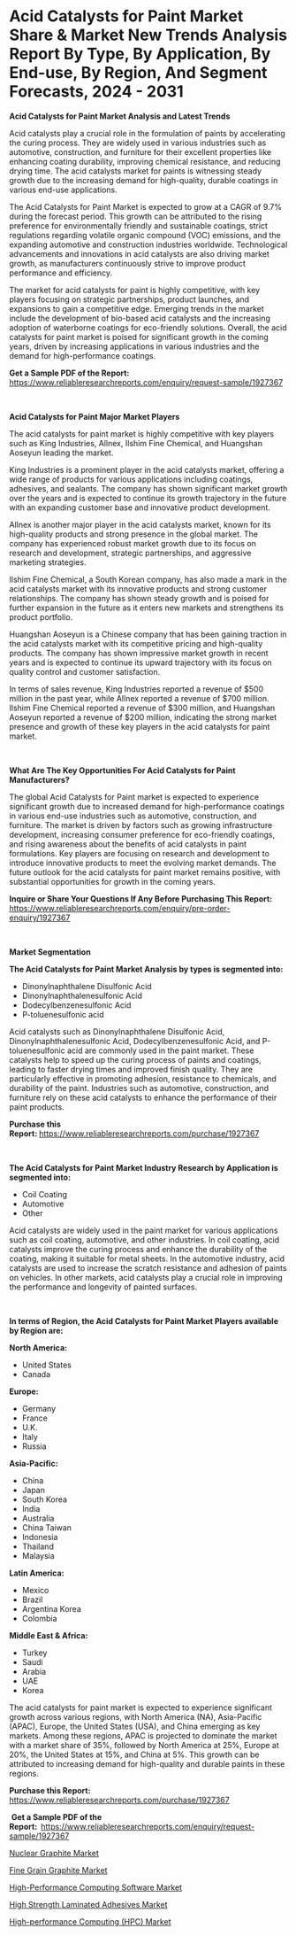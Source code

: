 <p><h1>Acid Catalysts for Paint Market Share & Market New Trends Analysis Report By Type, By Application, By End-use, By Region, And Segment Forecasts, 2024 - 2031</h1></p><p><strong>Acid Catalysts for Paint Market Analysis and Latest Trends</strong></p>
<p><p>Acid catalysts play a crucial role in the formulation of paints by accelerating the curing process. They are widely used in various industries such as automotive, construction, and furniture for their excellent properties like enhancing coating durability, improving chemical resistance, and reducing drying time. The acid catalysts market for paints is witnessing steady growth due to the increasing demand for high-quality, durable coatings in various end-use applications.</p><p>The Acid Catalysts for Paint Market is expected to grow at a CAGR of 9.7% during the forecast period. This growth can be attributed to the rising preference for environmentally friendly and sustainable coatings, strict regulations regarding volatile organic compound (VOC) emissions, and the expanding automotive and construction industries worldwide. Technological advancements and innovations in acid catalysts are also driving market growth, as manufacturers continuously strive to improve product performance and efficiency.</p><p>The market for acid catalysts for paint is highly competitive, with key players focusing on strategic partnerships, product launches, and expansions to gain a competitive edge. Emerging trends in the market include the development of bio-based acid catalysts and the increasing adoption of waterborne coatings for eco-friendly solutions. Overall, the acid catalysts for paint market is poised for significant growth in the coming years, driven by increasing applications in various industries and the demand for high-performance coatings.</p></p>
<p><strong>Get a Sample PDF of the Report:&nbsp;</strong> <a href="https://www.reliableresearchreports.com/enquiry/request-sample/1927367">https://www.reliableresearchreports.com/enquiry/request-sample/1927367</a></p>
<p>&nbsp;</p>
<p><strong>Acid Catalysts for Paint Major Market Players</strong></p>
<p><p>The acid catalysts for paint market is highly competitive with key players such as King Industries, Allnex, Ilshim Fine Chemical, and Huangshan Aoseyun leading the market. </p><p>King Industries is a prominent player in the acid catalysts market, offering a wide range of products for various applications including coatings, adhesives, and sealants. The company has shown significant market growth over the years and is expected to continue its growth trajectory in the future with an expanding customer base and innovative product development.</p><p>Allnex is another major player in the acid catalysts market, known for its high-quality products and strong presence in the global market. The company has experienced robust market growth due to its focus on research and development, strategic partnerships, and aggressive marketing strategies.</p><p>Ilshim Fine Chemical, a South Korean company, has also made a mark in the acid catalysts market with its innovative products and strong customer relationships. The company has shown steady growth and is poised for further expansion in the future as it enters new markets and strengthens its product portfolio.</p><p>Huangshan Aoseyun is a Chinese company that has been gaining traction in the acid catalysts market with its competitive pricing and high-quality products. The company has shown impressive market growth in recent years and is expected to continue its upward trajectory with its focus on quality control and customer satisfaction.</p><p>In terms of sales revenue, King Industries reported a revenue of $500 million in the past year, while Allnex reported a revenue of $700 million. Ilshim Fine Chemical reported a revenue of $300 million, and Huangshan Aoseyun reported a revenue of $200 million, indicating the strong market presence and growth of these key players in the acid catalysts for paint market.</p></p>
<p>&nbsp;</p>
<p><strong>What Are The Key Opportunities For Acid Catalysts for Paint Manufacturers?</strong></p>
<p><p>The global Acid Catalysts for Paint market is expected to experience significant growth due to increased demand for high-performance coatings in various end-use industries such as automotive, construction, and furniture. The market is driven by factors such as growing infrastructure development, increasing consumer preference for eco-friendly coatings, and rising awareness about the benefits of acid catalysts in paint formulations. Key players are focusing on research and development to introduce innovative products to meet the evolving market demands. The future outlook for the acid catalysts for paint market remains positive, with substantial opportunities for growth in the coming years.</p></p>
<p><strong>Inquire or Share Your Questions If Any Before Purchasing This Report:</strong> <a href="https://www.reliableresearchreports.com/enquiry/pre-order-enquiry/1927367">https://www.reliableresearchreports.com/enquiry/pre-order-enquiry/1927367</a></p>
<p>&nbsp;</p>
<p><strong>Market Segmentation</strong></p>
<p><strong>The Acid Catalysts for Paint Market Analysis by types is segmented into:</strong></p>
<p><ul><li>Dinonylnaphthalene Disulfonic Acid</li><li>Dinonylnaphthalenesulfonic Acid</li><li>Dodecylbenzenesulfonic Acid</li><li>P-toluenesulfonic acid</li></ul></p>
<p><p>Acid catalysts such as Dinonylnaphthalene Disulfonic Acid, Dinonylnaphthalenesulfonic Acid, Dodecylbenzenesulfonic Acid, and P-toluenesulfonic acid are commonly used in the paint market. These catalysts help to speed up the curing process of paints and coatings, leading to faster drying times and improved finish quality. They are particularly effective in promoting adhesion, resistance to chemicals, and durability of the paint. Industries such as automotive, construction, and furniture rely on these acid catalysts to enhance the performance of their paint products.</p></p>
<p><strong>Purchase this Report:&nbsp;</strong><a href="https://www.reliableresearchreports.com/purchase/1927367">https://www.reliableresearchreports.com/purchase/1927367</a></p>
<p>&nbsp;</p>
<p><strong>The Acid Catalysts for Paint Market Industry Research by Application is segmented into:</strong></p>
<p><ul><li>Coil Coating</li><li>Automotive</li><li>Other</li></ul></p>
<p><p>Acid catalysts are widely used in the paint market for various applications such as coil coating, automotive, and other industries. In coil coating, acid catalysts improve the curing process and enhance the durability of the coating, making it suitable for metal sheets. In the automotive industry, acid catalysts are used to increase the scratch resistance and adhesion of paints on vehicles. In other markets, acid catalysts play a crucial role in improving the performance and longevity of painted surfaces.</p></p>
<p>&nbsp;</p>
<p><strong>In terms of Region, the Acid Catalysts for Paint Market Players available by Region are:</strong></p>
<p>
    <p> <strong> North America: </strong>
        <ul>
            <li>United States</li>
            <li>Canada</li>
        </ul>
        </p> 
    <p> <strong> Europe: </strong>
        <ul>
            <li>Germany</li>
            <li>France</li>
            <li>U.K.</li>
            <li>Italy</li>
            <li>Russia</li>
        </ul>
        </p> 
    <p> <strong> Asia-Pacific: </strong>
        <ul>
            <li>China</li>
            <li>Japan</li>
            <li>South Korea</li>
            <li>India</li>
            <li>Australia</li>
            <li>China Taiwan</li>
            <li>Indonesia</li>
            <li>Thailand</li>
            <li>Malaysia</li>
        </ul>
        </p> 
    <p> <strong> Latin America: </strong>
        <ul>
            <li>Mexico</li>
            <li>Brazil</li>
            <li>Argentina Korea</li>
            <li>Colombia</li>
        </ul>
        </p> 
    <p> <strong> Middle East & Africa: </strong>
        <ul>
            <li>Turkey</li>
            <li>Saudi</li>
            <li>Arabia</li>
            <li>UAE</li>
            <li>Korea</li>
        </ul>
    </p>
    </p>
<p><p>The acid catalysts for paint market is expected to experience significant growth across various regions, with North America (NA), Asia-Pacific (APAC), Europe, the United States (USA), and China emerging as key markets. Among these regions, APAC is projected to dominate the market with a market share of 35%, followed by North America at 25%, Europe at 20%, the United States at 15%, and China at 5%. This growth can be attributed to increasing demand for high-quality and durable paints in these regions.</p></p>
<p><strong>Purchase this Report: </strong><a href="https://www.reliableresearchreports.com/purchase/1927367">https://www.reliableresearchreports.com/purchase/1927367</a></p>
<p>&nbsp;<strong>Get a Sample PDF of the Report:&nbsp;&nbsp;</strong><a href="https://www.reliableresearchreports.com/enquiry/request-sample/1927367">https://www.reliableresearchreports.com/enquiry/request-sample/1927367</a></p>
<p><strong></strong></p>
<p><p><a href="https://view.publitas.com/reportprime-1/nuclear-graphite-market-centers-on-aspects-such-as-market-growth-market-share-market-opportunity-and-projected-forecasts-spanning-from-2024-to-2031/">Nuclear Graphite Market</a></p><p><a href="https://view.publitas.com/reportprime-1/fine-grain-graphite-market-size-market-trends-and-growth-outlook-forecasted-for-period-from-2024-to-2031/">Fine Grain Graphite Market</a></p><p><a href="https://skillful-vermicelli-b89.notion.site/High-Performance-Computing-Software-Market-A-Comprehensive-Report-of-its-Market-Share-Growth-Tren-2c3eadcd74334d44b43bbc3ed9fb951a">High-Performance Computing Software Market</a></p><p><a href="https://simplistic-meeting-7ee.notion.site/High-Strength-Laminated-Adhesives-Market-Dynamics-2024-2031-Also-about-Its-Market-Trends-Projectio-69b0eea0ea4d426b8637d41db96fb382">High Strength Laminated Adhesives Market</a></p><p><a href="https://eight-handstand-8fb.notion.site/High-performance-Computing-HPC-Market-Size-Share-Trends-Analysis-Report-By-Material-By-Type-B-ddd7e38d65774735a4f391814c33e8ce">High-performance Computing (HPC) Market</a></p></p>